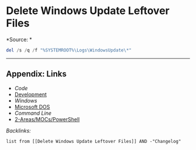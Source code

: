 # Delete Windows Update Leftover Files

\*Source: *

````powershell
del /s /q /f "%SYSTEMROOT%\Logs\WindowsUpdate\*"
````

---

## Appendix: Links

* *Code*
* [Development](../../../MOCs/Development.md)
* *Windows*
* [Microsoft DOS](../../../../3-Resources/Tools/Developer%20Tools/Shell/Microsoft%20DOS.md)
* *Command Line*
* [2-Areas/MOCs/PowerShell](../../../MOCs/PowerShell.md)

*Backlinks:*

````dataview
list from [[Delete Windows Update Leftover Files]] AND -"Changelog"
````
